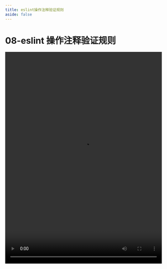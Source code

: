 ```yaml
---
title: eslint操作注释验证规则
aside: false
---
```


# 08-eslint 操作注释验证规则

<video autoplay src="http://qn.chinavanes.com/eslint/08-eslint操作注释验证规则.mp4" controls controlsList="nodownload" width="100%" height="680"/>
